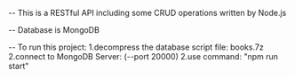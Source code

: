 -- This is a RESTful API including some CRUD operations written by Node.js

-- Database is MongoDB

-- To run this project:
  1.decompress the database script file: books.7z
  2.connect to MongoDB Server: (--port 20000)
  2.use command: "npm run start"

